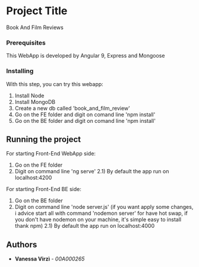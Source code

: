 # Project Title

Book And Film Reviews


### Prerequisites

This WebApp is developed by Angular 9, Express and Mongoose

### Installing

With this step, you can try this webapp:

1) Install Node
2) Install MongoDB
3) Create a new db called 'book_and_film_review'
4) Go on the FE folder and digit on comand line 'npm install'
5) Go on the BE folder and digit on comand line 'npm install'

## Running the project

For starting Front-End WebApp side:
1) Go on the FE folder
2) Digit on command line 'ng serve'
2.1) By default the app run on localhost:4200

For starting Front-End BE side:
1) Go on the BE folder
2) Digit on command line 'node server.js' (if you want apply some changes, i advice start all with command 'nodemon server' for have hot swap, if you don't have nodemon on your machine, it's simple easy to install thank npm)
2.1) By default the app run on localhost:4000

## Authors

* **Vanessa Virzì** - *00A000265*